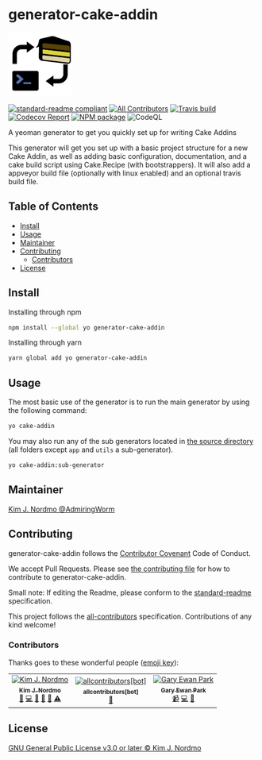 # generator-cake-addin

![banner](graphics/icon_128x128.png)

[![standard-readme compliant][]][standard-readme]
[![All Contributors][all-contributorsimage]](#contributors)
[![Travis build][travisimage]][travis]
[![Codecov Report][codecovimage]][codecov]
[![NPM package][npmimage]][npm]
![CodeQL][codeqlbadge]

A yeoman generator to get you quickly set up for writing Cake Addins

This generator will get you set up with a basic project structure for
a new Cake Addin, as well as adding basic configuration, documentation,
and a cake build script using Cake.Recipe (with bootstrappers).
It will also add a appveyor build file (optionally with linux enabled) and
an optional travis build file.

## Table of Contents

- [Install](#install)
- [Usage](#usage)
- [Maintainer](#maintainer)
- [Contributing](#contributing)
  - [Contributors](#contributors)
- [License](#license)

## Install

Installing through npm

```sh
npm install --global yo generator-cake-addin
```

Installing through yarn

```sh
yarn global add yo generator-cake-addin
```

## Usage

The most basic use of the generator is to run the main generator by using the following command:

```sh
yo cake-addin
```

You may also run any of the sub generators located in [the source directory][subgenerators]
(all folders except `app` and `utils` a sub-generator).

```sh
yo cake-addin:sub-generator
```

## Maintainer

[Kim J. Nordmo @AdmiringWorm][maintainer]

## Contributing

generator-cake-addin follows the [Contributor Covenant][contrib-covenant] Code of Conduct.

We accept Pull Requests.
Please see [the contributing file][contributing] for how to contribute to generator-cake-addin.

Small note: If editing the Readme, please conform to the [standard-readme][] specification.

This project follows the [all-contributors][] specification. Contributions of any kind welcome!

### Contributors

Thanks goes to these wonderful people ([emoji key][emoji-key]):

<!-- ALL-CONTRIBUTORS-LIST:START - Do not remove or modify this section -->
<!-- prettier-ignore -->
<table><tr><td align="center"><a href="https://github.com/AdmiringWorm"><img src="https://avatars3.githubusercontent.com/u/1474648?v=4" width="100px;" alt="Kim J. Nordmo"/><br /><sub><b>Kim J. Nordmo</b></sub></a><br /><a href="#maintenance-AdmiringWorm" title="Maintenance">🚧</a> <a href="https://github.com/WormieCorp/generator-cake-addin/commits?author=AdmiringWorm" title="Code">💻</a> <a href="https://github.com/WormieCorp/generator-cake-addin/commits?author=AdmiringWorm" title="Documentation">📖</a> <a href="#ideas-AdmiringWorm" title="Ideas, Planning, & Feedback">🤔</a> <a href="#review-AdmiringWorm" title="Reviewed Pull Requests">👀</a> <a href="https://github.com/WormieCorp/generator-cake-addin/commits?author=AdmiringWorm" title="Tests">⚠️</a></td><td align="center"><a href="https://github.com/apps/allcontributors"><img src="https://avatars0.githubusercontent.com/in/23186?v=4" width="100px;" alt="allcontributors[bot]"/><br /><sub><b>allcontributors[bot]</b></sub></a><br /><a href="https://github.com/WormieCorp/generator-cake-addin/commits?author=allcontributors[bot]" title="Documentation">📖</a></td><td align="center"><a href="http://www.gep13.co.uk/blog"><img src="https://avatars3.githubusercontent.com/u/1271146?v=4" width="100px;" alt="Gary Ewan Park"/><br /><sub><b>Gary Ewan Park</b></sub></a><br /><a href="#video-gep13" title="Videos">📹</a> <a href="https://github.com/WormieCorp/generator-cake-addin/commits?author=gep13" title="Code">💻</a> <a href="https://github.com/WormieCorp/generator-cake-addin/issues?q=author%3Agep13" title="Bug reports">🐛</a></td></tr></table>

<!-- ALL-CONTRIBUTORS-LIST:END -->

## License

[GNU General Public License v3.0 or later © Kim J. Nordmo][license]

[all-contributors]: https://github.com/all-contributors/all-contributors
[all-contributorsimage]: https://img.shields.io/github/all-contributors/WormieCorp/generator-cake-addin.svg?color=orange&style=flat-square
[codecov]: https://codecov.io/gh/WormieCorp/generator-cake-addin
[codecovimage]: https://img.shields.io/codecov/c/github/WormieCorp/generator-cake-addin.svg?logo=codecov&style=flat-square
[codeqlbadge]: https://github.com/WormieCorp/generator-cake-addin/workflows/CodeQL/badge.svg
[contrib-covenant]: https://www.contributor-covenant.org/version/1/4/code-of-conduct
[contributing]: CONTRIBUTING.md
[emoji-key]: https://allcontributors.org/docs/en/emoji-key
[maintainer]: https://github.com/AdmiringWorm
[npm]: https://www.npmjs.com/package/generator-cake-addin
[npmimage]: https://img.shields.io/npm/v/generator-cake-addin.svg?logo=npm&style=flat-square
[license]: LICENSE
[subgenerators]: https://github.com/WormieCorp/generator-cake-addin/tree/develop/src
[standard-readme]: https://github.com/RichardLitt/standard-readme
[standard-readme compliant]: https://img.shields.io/badge/readme%20style-standard-brightgreen.svg?style=flat-square
[travis]: https://travis-ci.org/WormieCorp/generator-cake-addin
[travisimage]: https://img.shields.io/travis/WormieCorp/generator-cake-addin.svg?logo=travis&style=flat-square
